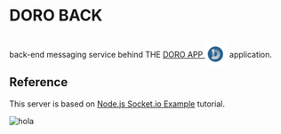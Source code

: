 # DORO BACK
back-end messaging service behind THE [DORO APP <img src="https://github.com/CamiloSinningUN/DORO-APP/blob/main/DORO-Flutter/doro/assets/images/icon.png" width=40 style='max-width: 100%;position: relative;top: 14px;'>](https://github.com/CamiloSinningUN/DORO-APP) application.



## Reference

This server is based on [Node.js Socket.io Example](https://devcenter.heroku.com/articles/node-websockets)
tutorial. 

![hola](https://skills.thijs.gg/icons?i=heroku&theme=light)

